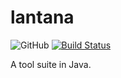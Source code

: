# lantana

![GitHub](https://img.shields.io/github/license/xlui/lantana.svg?style=flat)
[![Build Status](https://travis-ci.org/xlui/lantana.svg?branch=master)](https://travis-ci.org/xlui/lantana)

A tool suite in Java.
